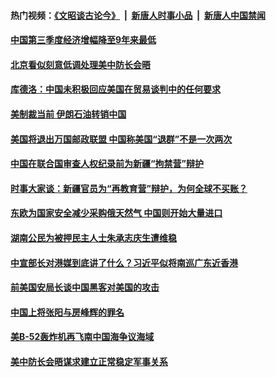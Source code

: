 #### 热门视频：[《文昭谈古论今》](https://github.com/gfw-breaker/wenzhao/blob/master/README.md?t=10190333) &nbsp;|&nbsp; [新唐人时事小品](https://github.com/gfw-breaker/ntdtv-comedy/blob/master/README.md?t=10190333) &nbsp;|&nbsp; [新唐人中国禁闻](https://github.com/gfw-breaker/ntdtv-news/blob/master/README.md?t=10190333)

#### [中国第三季度经济增幅降至9年来最低](../pages/zyyyoeqqvi/4620127.md?t=10190333) 

#### [北京看似刻意低调处理美中防长会晤](../pages/zyyyoeqqvi/4620126.md?t=10190333) 

#### [库德洛：中国未积极回应美国在贸易谈判中的任何要求](../pages/zyyyoeqqvi/4619456.md?t=10190333) 

#### [美制裁当前 伊朗石油转销中国](../pages/zyyyoeqqvi/4619134.md?t=10190333) 

#### [美国将退出万国邮政联盟 中国称美国“退群”不是一次两次 ](../pages/zyyyoeqqvi/4619030.md?t=10190333) 

#### [中国在联合国审查人权纪录前为新疆“拘禁营”辩护](../pages/zyyyoeqqvi/4619008.md?t=10190333) 

#### [时事大家谈：新疆官员为“再教育营”辩护，为何全球不买账？](../pages/zyyyoeqqvi/4618934.md?t=10190333) 

#### [东欧为国家安全减少采购俄天然气 中国则开始大量进口](../pages/zyyyoeqqvi/4618896.md?t=10190333) 

#### [湖南公民为被押民主人士朱承志庆生遭维稳 ](../pages/zyyyoeqqvi/4618859.md?t=10190333) 

#### [中宣部长对港媒到底讲了什么？习近平似将南巡广东近香港](../pages/zyyyoeqqvi/4618837.md?t=10190333) 

#### [前美国安局长谈中国黑客对美国的攻击](../pages/zyyyoeqqvi/4618799.md?t=10190333) 

#### [中国上将张阳与房峰辉的罪名](../pages/zyyyoeqqvi/4618703.md?t=10190333) 

#### [美B-52轰炸机再飞南中国海争议海域](../pages/zyyyoeqqvi/4618676.md?t=10190333) 

#### [美中防长会晤谋求建立正常稳定军事关系 ](../pages/zyyyoeqqvi/4618662.md?t=10190333) 

